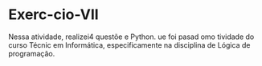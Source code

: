 # Exerc-cio-VII
Nessa atividade, realizei4 questõe e Python. ue foi pasad omo tividade do curso Técnic em Informática, especificamente na disciplina de Lógica de programação. 
